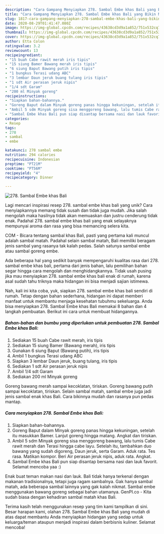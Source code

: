 ```yaml
---
description: "Cara Gampang Menyiapkan 278. Sambal Embe khas Bali yang Bikin Ngiler"
title: "Cara Gampang Menyiapkan 278. Sambal Embe khas Bali yang Bikin Ngiler"
slug: 1817-cara-gampang-menyiapkan-278-sambal-embe-khas-bali-yang-bikin-ngiler
date: 2020-08-29T01:41:47.080Z
image: https://img-global.cpcdn.com/recipes/43638cd3d9a1a852/751x532cq70/278-sambal-embe-khas-bali-foto-resep-utama.jpg
thumbnail: https://img-global.cpcdn.com/recipes/43638cd3d9a1a852/751x532cq70/278-sambal-embe-khas-bali-foto-resep-utama.jpg
cover: https://img-global.cpcdn.com/recipes/43638cd3d9a1a852/751x532cq70/278-sambal-embe-khas-bali-foto-resep-utama.jpg
author: Etta Colon
ratingvalue: 3.2
reviewcount: 13
recipeingredient:
- "15 buah Cabe rawit merah iris tipis"
- "15 siung Bamer Bawang merah iris tipis"
- "6 siung Baput Bawang putih iris tipis"
- "1 bungkus Terasi udang ABC"
- "3 lembar Daun jeruk buang tulang iris tipis"
- "1 sdt Air perasan jeruk nipis"
- "1/4 sdt Garam"
- "200 ml Minyak goreng"
recipeinstructions:
- "Siapkan bahan-bahannya."
- "Goreng Baput dalam Minyak goreng panas hingga kekuningan, setelah itu masukkan Bamer. Lanjut goreng hingga matang. Angkat dan tiriskan."
- "Ambil 5 sdm Minyak goreng sisa menggoreng bawang, lalu tumis Cabe rawit merah dan Terasi hingga cabe layu. Setelah itu, tambahkan duo bawang yang sudah digoreng, Daun jeruk, serta Garam. Aduk rata. Tes rasa. Matikan kompor. Beri Air perasan jeruk nipis, aduk rata. Angkat."
- "Sambal Embe khas Bali pun siap disantap bersama nasi dan lauk favorit. Selamat mencoba yaa :)"
categories:
- Resep
tags:
- 278
- sambal
- embe

katakunci: 278 sambal embe 
nutrition: 294 calories
recipecuisine: Indonesian
preptime: "PT21M"
cooktime: "PT56M"
recipeyield: "4"
recipecategory: Dinner

---
```



![278. Sambal Embe khas Bali](https://img-global.cpcdn.com/recipes/43638cd3d9a1a852/751x532cq70/278-sambal-embe-khas-bali-foto-resep-utama.jpg)

Lagi mencari inspirasi resep 278. sambal embe khas bali yang unik? Cara menyiapkannya memang tidak susah dan tidak juga mudah. Jika salah mengolah maka hasilnya tidak akan memuaskan dan justru cenderung tidak enak. Padahal 278. sambal embe khas bali yang enak selayaknya mempunyai aroma dan rasa yang bisa memancing selera kita.

COM - Bicara tentang sambal khas Bali, pasti yang pertama kali muncul adalah sambal matah. Padahal selain sambal matah, Bali memiliki beragam jenis sambal yang rasanya tak kalah pedas. Salah satunya sambal embe atau sambal goreng embe.

Ada beberapa hal yang sedikit banyak mempengaruhi kualitas rasa dari 278. sambal embe khas bali, pertama dari jenis bahan, lalu pemilihan bahan segar hingga cara mengolah dan menghidangkannya. Tidak usah pusing jika mau menyiapkan 278. sambal embe khas bali enak di rumah, karena asal sudah tahu triknya maka hidangan ini bisa menjadi sajian istimewa.


Nah, kali ini kita coba, yuk, siapkan 278. sambal embe khas bali sendiri di rumah. Tetap dengan bahan sederhana, hidangan ini dapat memberi manfaat untuk membantu menjaga kesehatan tubuhmu sekeluarga. Anda bisa menyiapkan 278. Sambal Embe khas Bali memakai 8 bahan dan 4 langkah pembuatan. Berikut ini cara untuk membuat hidangannya.

<!--inarticleads1-->

##### Bahan-bahan dan bumbu yang diperlukan untuk pembuatan 278. Sambal Embe khas Bali:

1. Sediakan 15 buah Cabe rawit merah, iris tipis
1. Sediakan 15 siung Bamer (Bawang merah), iris tipis
1. Gunakan 6 siung Baput (Bawang putih), iris tipis
1. Ambil 1 bungkus Terasi udang ABC
1. Siapkan 3 lembar Daun jeruk, buang tulang, iris tipis
1. Sediakan 1 sdt Air perasan jeruk nipis
1. Ambil 1/4 sdt Garam
1. Sediakan 200 ml Minyak goreng


Goreng bawang merah sampai kecoklatan, tiriskan. Goreng bawang putih sampai kecoklatan, tiriskan. Selain sambal matah, sambal embe juga jadi jenis sambal enak khas Bali. Cara bikinnya mudah dan rasanya pun pedas mantap. 

<!--inarticleads2-->

##### Cara menyiapkan 278. Sambal Embe khas Bali:

1. Siapkan bahan-bahannya.
1. Goreng Baput dalam Minyak goreng panas hingga kekuningan, setelah itu masukkan Bamer. Lanjut goreng hingga matang. Angkat dan tiriskan.
1. Ambil 5 sdm Minyak goreng sisa menggoreng bawang, lalu tumis Cabe rawit merah dan Terasi hingga cabe layu. Setelah itu, tambahkan duo bawang yang sudah digoreng, Daun jeruk, serta Garam. Aduk rata. Tes rasa. Matikan kompor. Beri Air perasan jeruk nipis, aduk rata. Angkat.
1. Sambal Embe khas Bali pun siap disantap bersama nasi dan lauk favorit. Selamat mencoba yaa :)


Enak buat teman makan nasi dan lauk. Bali tidak hanya terkenal dengan makanan tradisionalnya, tetapi juga ragam sambalnya. Gak hanya sambal matah, ada beberapa sambal lainnya yang gak kalah nikmat. Sambal embe menggunakan bawang goreng sebagai bahan utamanya. GenPI.co - Kita sudah biasa dengan kehadiran sambal matah khas Bali. 

Terima kasih telah menggunakan resep yang tim kami tampilkan di sini. Besar harapan kami, olahan 278. Sambal Embe khas Bali yang mudah di atas dapat membantu Anda menyiapkan hidangan yang sedap untuk keluarga/teman ataupun menjadi inspirasi dalam berbisnis kuliner. Selamat mencoba!
